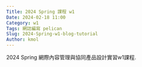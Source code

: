 ```yaml
---
Title: 2024 Spring 課程 w1
Date: 2024-02-18 11:00
Category: w1
Tags: 網誌編寫 pelican
Slug: 2024-Spring-w1-blog-tutorial
Author: kmol
---
```


2024 Spring 網際內容管理與協同產品設計實習w1課程.

<!-- PELICAN_END_SUMMARY -->


